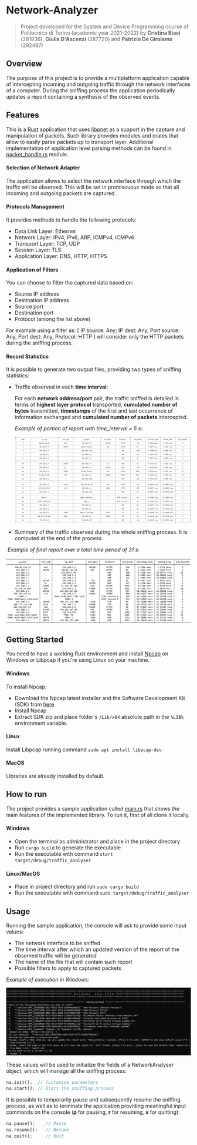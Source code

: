 # Network-Analyzer

> Project developed for the System and Device Programming course of Politecnico di Torino (academic year 2021-2022) by **Cristina Biasi** (281936), **Giulia D'Ascenzi** (287720) and **Patrizio De Girolamo** (292497)

## Overview

The purpose of this project is to provide a multiplatform application capable of intercepting incoming and outgoing traffic through the network interfaces of a computer.
During the sniffing process the application periodically updates a report containing a synthesis of the observed events.

## Features

This is a [Rust](https://www.rust-lang.org/it) application that uses [libpnet](https://docs.rs/pnet/latest/pnet/) as a support in the capture and manipulation of packets. Such library provides modules and crates that allow to easily parse packets up to transport layer. Additional implementation of application level parsing methods can be found in [packet_handle.rs](https://github.com/patriziodegirolamo/Network-Analyser/blob/main/src/packet_handle.rs) module.

#### Selection of Network Adapter

The application allows to select the network interface through which the traffic will be observed. This will be set in promiscuous mode so that all incoming and outgoing packets are captured.

#### Protocols Management

It provides methods to handle the following protocols:

- Data Link Layer: Ethernet
- Network Layer: IPv4, IPv6, ARP, ICMPv4, ICMPv6
- Transport Layer: TCP, UDP
- Session Layer: TLS
- Application Layer: DNS, HTTP, HTTPS

#### Application of Filters

You can choose to filter the captured data based on:

- Source IP address
- Destination IP address
- Source port
- Destination port
- Protocol (among the list above)

For example using a filter as: [ IP source: Any; IP dest: Any, Port source: Any, Port dest: Any, Protocol: HTTP ] will consider only the HTTP packets during the sniffing process.

#### Record Statistics

It is possible to generate two output files, providing two types of sniffing statistics:

- Traffic observed in each **time interval**: 

  For each **network address/port** pair, the traffic sniffed is detailed in terms of **highest layer protocol**  transported, **cumulated number of bytes** transmitted, **timestamps** of the first and last occurrence of information exchanged and **cumulated number of packets** intercepted.  

  *Example of portion of report with time_interval = 5 s:*

  ![report](images/report.png)

- Summary of the traffic observed during the whole sniffing process. It is computed at the end of the process.

​		*Example of final report over a total time period of 31 s:*

![final_report](images/final_report.png)

## Getting Started

You need to have a working Rust environment and install [Npcap](https://npcap.com/) on Windows or Libpcap if you're using Linux on your machine.

#### Windows

To install Npcap:

- Download the Npcap latest installer and the Software Development Kit (SDK) from [here](https://npcap.com/#download)
- Install Npcap
- Extract SDK zip and place folder's `/Lib/x64` absolute path in the `%LIB%` environment variable.

#### Linux

Install Libpcap running command `sudo apt install libpcap-dev`.

#### MacOS

Libraries are already installed by default.

## How to run

The project provides a sample application called [main.rs](https://github.com/patriziodegirolamo/Network-Analyser/blob/main/src/main.rs) that shows the main features of the implemented library. To run it, first of all clone it locally. 

#### Windows

- Open the terminal as administrator and place in the project directory
- Run `cargo build` to generate the executable
- Run the executable with command `start target/debug/traffic_analyser`

#### Linux/MacOS

- Place in project directory and run `sudo cargo build`
- Run the executable with command `sudo target/debug/traffic_analyser`

## Usage

 Running the sample application, the console will ask to provide some input values:

- The network interface to be sniffed
- The time interval after which an updated version of the report of the observed traffic will be generated
- The name of the file that will contain such report
- Possible filters to apply to captured packets

*Example of execution in Windows:*

![input](images/input.png)

These values will be used to initialize the fields of a NetworkAnalyser object, which will manage all the sniffing process:

```rust
na.init();	// Customize parameters
na.start();	// Start the sniffing process
```

It is possible to temporarily pause and subsequently resume the sniffing process, as well as to terminate the application providing meaningful input commands on the console (**p** for pausing, **r** for resuming, **x** for quitting):

```rust
na.pause();    // Pause
na.resume();   // Resume
na.quit();     // Quit
```

​		
